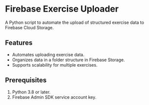 # Firebase Exercise Uploader

A Python script to automate the upload of structured exercise data to Firebase Cloud Storage.

## Features
- Automates uploading exercise data.
- Organizes data in a folder structure in Firebase Storage.
- Supports scalability for multiple exercises.


## Prerequisites
1. Python 3.8 or later.
2. Firebase Admin SDK service account key.
